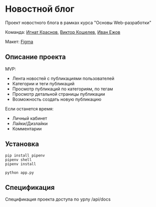 # Новостной блог
Проект новостного блога в рамках курса "Основы Web-разработки"

Команда: [Игнат Краснов](https://github.com/ParrotKesha27), [Виктор Кошелев](https://github.com/ViktorKoshelev), [Иван Ежов](https://github.com/vunyuya)

Макет: [Figma](https://www.figma.com/file/kNIvFQ8bjLVCCwETZLhhoo/Tenzor-News?node-id=0%3A1)

## Описание проекта
MVP:
- Лента новостей с публикациями пользователей
- Категории и теги публикаций
- Просмотр публикаций по категориям, по тегам
- Просмотр детальной страницы публикации
- Возможность создать новую публикацию

Если останется время:
- Личный кабинет
- Лайки/Дизлайки
- Комментарии

## Установка
```
pip install pipenv
pipenv shell
pipenv install

python app.py
```

## Спецификация
Спецификация проекта доступа по урлу /api/docs
